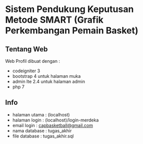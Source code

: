 # Sistem Pendukung Keputusan Metode SMART (Grafik Perkembangan Pemain Basket)

## Tentang Web

Web Profil dibuat dengan :
- codeigniter 3
- bootstrap 4 untuk halaman muka 
- admin lte 2.4 untuk halaman admin
- php 7


## Info

- halaman utama   : (localhost)
- halaman login   : (localhost)/login-merdeka
- email login     : capbasketball@gmail.com
- nama database   : tugas_akhir
- file database   : tugas_akhir.sql
